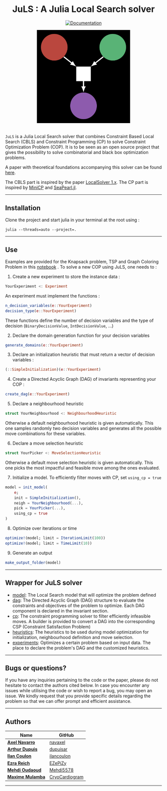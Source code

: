 <div align="center">

# JuLS : A Julia Local Search solver

[![Documentation](https://img.shields.io/badge/docs-dev-blue.svg)](https://amazon-science.github.io/JuLS/dev/)

</div>


<div align="center">
  <img src="logo.png" alt="drawing" width="300"/>
</div>

<br>

`JuLS` is a Julia Local Search solver that combines Constraint Based Local Search (CBLS) and Constraint Programming (CP) to solve Constraint Optimization Problem (COP). It is to be seen as an open source project that gives the possibility to solve combinatorial and black box optimization problems.

A paper with theoretical foundations accompanying this solver can be found [here](JuLS.pdf). 

The CBLS part is inspired by the paper [LocalSolver 1.x](https://www.afpc-asso.org/assets/actes/actes-JFPC-2011.pdf#page=37). The CP part is inspired by [MiniCP](http://www.minicp.org/) and [SeaPearl.jl](https://github.com/corail-research/SeaPearl.jl). 

---

## Installation

Clone the project and start julia in your terminal at the root using :
```
julia --threads=auto --project=.
```
---

## Use

Examples are provided for the Knapsack problem, TSP and Graph Coloring Problem in this [notebook](zoo.ipynb) . To solve a new COP using JuLS, one needs to : 
1. Create a new experiment to store the instance data : 
```julia
YourExperiment <: Experiment
```
An experiment must implement the functions :
```julia
n_decision_variables(e::YourExperiment)
decision_type(e::YourExperiment)
```
These functions define the number of decision variables and the type of decision (`BinaryDecisionValue`, `IntDecisionValue`, ...)

2. Declare the domain generation function for your decision variables
```julia
generate_domains(e::YourExperiment)
```

3. Declare an initialization heuristic that must return a vector of decision variables : 
```julia
(::SimpleInitialization)(e::YourExperiment)
```

4. Create a Directed Acyclic Graph (DAG) of invariants representing your COP : 
```julia
create_dag(e::YourExperiment)
```
5. Declare a neighbourhood heuristic
```julia
struct YourNeighbourhood <: NeighbourhoodHeuristic
```
Otherwise a default neighbourhood heuristic is given automatically. This one samples randomly two decision variables and generates all the possible move combinations for these variables.

6. Declare a move selection heuristic
```julia
struct YourPicker <: MoveSelectionHeuristic
```
Otherwise a default move selection heuristic is given automatically. This one picks the most impactful and feasible move among the ones evaluated. 

7. Initialize a model. To efficiently filter moves with CP, set `using_cp = true`
```julia
model = init_model(
    e; 
    init = SimpleInitialization(),
    neigh = YourNeighbourhood(...), 
    pick = YourPicker(...),
    using_cp = true
)
```

8. Optimize over iterations or time
```julia
optimize!(model; limit = IterationLimit(100))
optimize!(model; limit = TimeLimit(10))
```

9. Generate an output 
```julia
make_output_folder(model)
```
---

## Wrapper for JuLS solver

- [model](src/model/model.jl): The Local Search model that will optimize the problem defined
- [dag](src/dag/dag.jl): The Directed Acyclic Graph (DAG) structure to evaluate the constraints and objectives of the problem to optimize. Each DAG component is declared in the invariant section.
- [cp](src/cp/cp.jl): The constraint programming solver to filter efficiently infeasible moves. A builder is provided to convert a DAG into the corresponding CSP (Constraint Satisfaction Problem)
- [heuristics](src/heuristics/heuristics.jl): The heuristics to be used during model optimization for initialization, neighbourhood definition and move selection.
- [experiments](src/experiments/experiments.jl): Optimizes a certain problem based on input data. The place to declare the problem's DAG and the customized heuristics.

---

## Bugs or questions?
If you have any inquiries pertaining to the code or the paper, please do not hesitate to contact the authors cited below. In case you encounter any issues while utilising the code or wish to report a bug, you may open an issue. We kindly request that you provide specific details regarding the problem so that we can offer prompt and efficient assistance.

---

## Authors

| Name | GitHub |
|------|--------|
| [**Axel Navarro**](https://www.linkedin.com/in/axel-navarro-99289921a/) | [navaxel](https://github.com/navaxel) |
| [**Arthur Dupuis**](https://www.linkedin.com/in/arthur-dupuis-3a38301a5/) | [dupuisar](https://github.com/dupuisar) |
| [**Ilan Coulon**](https://www.linkedin.com/in/ilancoulon/) | [ilancoulon](https://github.com/ilancoulon) |
| [**Ezra Reich**](https://www.linkedin.com/in/ezra-reich/) | [EZePiZy](https://github.com/EZePiZy) |
| [**Mehdi Oudaoud**](https://www.linkedin.com/in/el-mehdi-oudaoud-7830b9201/) | [Mehdi5578](https://github.com/Mehdi5578) |
| [**Maxime Mulamba**](https://www.linkedin.com/in/maxime-mulamba-ke-tchomba-b17145195/) | [CryoCardiogram](https://github.com/CryoCardiogram) |


---
